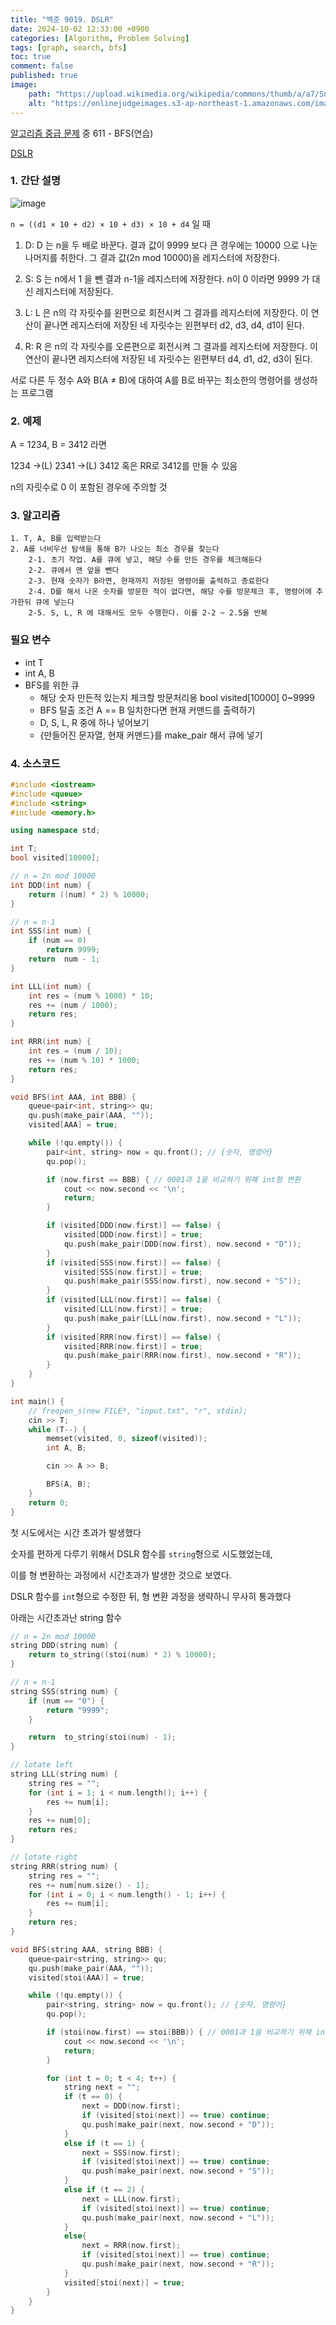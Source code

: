 ```yaml
---
title: "백준 9019. DSLR"
date: 2024-10-02 12:33:00 +0900
categories: [Algorithm, Problem Solving]  
tags: [graph, search, bfs]    
toc: true
comment: false
published: true
image:
    path: "https://upload.wikimedia.org/wikipedia/commons/thumb/a/a7/Snakes_and_Ladders.jpg/800px-Snakes_and_Ladders.jpg"
    alt: "https://onlinejudgeimages.s3-ap-northeast-1.amazonaws.com/images/boj-og.png"
---
```


[알고리즘 중급 문제](https://jinhg0214.github.io/posts/problems2/) 중 611 - BFS(연습)

[DSLR](https://www.acmicpc.net/problem/9019)

### 1. 간단 설명

![image](https://github.com/user-attachments/assets/319c4074-75c1-489a-870a-639798266fa6)

`n = ((d1 × 10 + d2) × 10 + d3) × 10 + d4` 일 때

1. D: D 는 n을 두 배로 바꾼다. 결과 값이 9999 보다 큰 경우에는 10000 으로 나눈 나머지를 취한다. 그 결과 값(2n mod 10000)을 레지스터에 저장한다.

2. S: S 는 n에서 1 을 뺀 결과 n-1을 레지스터에 저장한다. n이 0 이라면 9999 가 대신 레지스터에 저장된다.

3. L: L 은 n의 각 자릿수를 왼편으로 회전시켜 그 결과를 레지스터에 저장한다. 이 연산이 끝나면 레지스터에 저장된 네 자릿수는 왼편부터 d2, d3, d4, d1이 된다.

4. R: R 은 n의 각 자릿수를 오른편으로 회전시켜 그 결과를 레지스터에 저장한다. 이 연산이 끝나면 레지스터에 저장된 네 자릿수는 왼편부터 d4, d1, d2, d3이 된다.

서로 다른 두 정수 A와 B(A ≠ B)에 대하여 A를 B로 바꾸는 최소한의 명령어를 생성하는 프로그램

### 2. 예제

A = 1234, B = 3412 라면

1234 ->(L) 2341 ->(L) 3412 혹은 RR로 3412를 만들 수 있음

n의 자릿수로 0 이 포함된 경우에 주의할 것

### 3. 알고리즘

```
1. T, A, B를 입력받는다
2. A를 너비우선 탐색을 통해 B가 나오는 최소 경우를 찾는다
	2-1. 초기 작업. A를 큐에 넣고, 해당 수를 만든 경우를 체크해둔다
	2-2. 큐에서 맨 앞을 뺀다
	2-3. 현재 숫자가 B라면, 현재까지 저장된 명령어를 출력하고 종료한다
	2-4. D를 해서 나온 숫자를 방문한 적이 없다면, 해당 수를 방문체크 후, 명령어에 추가한뒤 큐에 넣는다
	2-5. S, L, R 에 대해서도 모두 수행한다. 이를 2-2 ~ 2.5을 반복
```

### 필요 변수
- int T
- int A, B
- BFS를 위한 큐
	- 해당 숫자 만든적 있는지 체크할 방문처리용 bool visited[10000] 0~9999
	- BFS 탈출 조건 A == B
		일치한다면 현재 커맨드를 출력하기
	- D, S, L, R 중에 하나 넣어보기
	- {만들어진 문자열, 현재 커맨드}를 make_pair 해서 큐에 넣기

### 4. 소스코드

```cpp
#include <iostream>
#include <queue>
#include <string>
#include <memory.h>

using namespace std;

int T;
bool visited[10000];

// n = 2n mod 10000
int DDD(int num) {
	return ((num) * 2) % 10000;
}

// n = n-1
int SSS(int num) {
	if (num == 0) 
		return 9999;
	return  num - 1;
}

int LLL(int num) {
	int res = (num % 1000) * 10;
	res += (num / 1000);
	return res;
}

int RRR(int num) {
	int res = (num / 10);
	res += (num % 10) * 1000;
	return res;
}

void BFS(int AAA, int BBB) {
	queue<pair<int, string>> qu;
	qu.push(make_pair(AAA, ""));
	visited[AAA] = true; 

	while (!qu.empty()) {
		pair<int, string> now = qu.front(); // {숫자, 명령어}
		qu.pop();

		if (now.first == BBB) { // 0001과 1을 비교하기 위해 int형 변환
			cout << now.second << '\n';
			return;
		}

		if (visited[DDD(now.first)] == false) {
			visited[DDD(now.first)] = true;
			qu.push(make_pair(DDD(now.first), now.second + "D"));
		}
		if (visited[SSS(now.first)] == false) {
			visited[SSS(now.first)] = true;
			qu.push(make_pair(SSS(now.first), now.second + "S"));
		}
		if (visited[LLL(now.first)] == false) {
			visited[LLL(now.first)] = true;
			qu.push(make_pair(LLL(now.first), now.second + "L"));
		}
		if (visited[RRR(now.first)] == false) {
			visited[RRR(now.first)] = true;
			qu.push(make_pair(RRR(now.first), now.second + "R"));
		}
	}
}

int main() {
	// freopen_s(new FILE*, "input.txt", "r", stdin);
	cin >> T;
	while (T--) {
		memset(visited, 0, sizeof(visited));
		int A, B;

		cin >> A >> B;

		BFS(A, B);
	}
	return 0;
}
```

첫 시도에서는 시간 초과가 발생했다

숫자를 편하게 다루기 위해서 DSLR 함수를 `string`형으로 시도했었는데,

이를 형 변환하는 과정에서 시간초과가 발생한 것으로 보였다.

DSLR 함수를 `int`형으로 수정한 뒤, 형 변환 과정을 생략하니 무사히 통과했다

아래는 시간초과난 string 함수

```cpp
// n = 2n mod 10000
string DDD(string num) {
	return to_string((stoi(num) * 2) % 10000);
}

// n = n-1
string SSS(string num) {
	if (num == "0") {
		return "9999";
	}

	return  to_string(stoi(num) - 1);
}

// lotate left
string LLL(string num) {
	string res = "";
	for (int i = 1; i < num.length(); i++) {
		res += num[i];
	}
	res += num[0];
	return res;
}

// lotate right
string RRR(string num) {
	string res = "";
	res += num[num.size() - 1];
	for (int i = 0; i < num.length() - 1; i++) {
		res += num[i];
	}
	return res;
}

void BFS(string AAA, string BBB) {
	queue<pair<string, string>> qu;
	qu.push(make_pair(AAA, ""));
	visited[stoi(AAA)] = true; 

	while (!qu.empty()) {
		pair<string, string> now = qu.front(); // {숫자, 명령어}
		qu.pop();

		if (stoi(now.first) == stoi(BBB)) { // 0001과 1을 비교하기 위해 int형 변환
			cout << now.second << '\n';
			return;
		}

		for (int t = 0; t < 4; t++) {
			string next = "";
			if (t == 0) {
				next = DDD(now.first);
				if (visited[stoi(next)] == true) continue;
				qu.push(make_pair(next, now.second + "D"));
			}
			else if (t == 1) {
				next = SSS(now.first);
				if (visited[stoi(next)] == true) continue;
				qu.push(make_pair(next, now.second + "S"));
			}
			else if (t == 2) {
				next = LLL(now.first);
				if (visited[stoi(next)] == true) continue;
				qu.push(make_pair(next, now.second + "L"));
			}
			else{
				next = RRR(now.first);
				if (visited[stoi(next)] == true) continue;
				qu.push(make_pair(next, now.second + "R"));
			}
			visited[stoi(next)] = true;
		}
	}
}
```